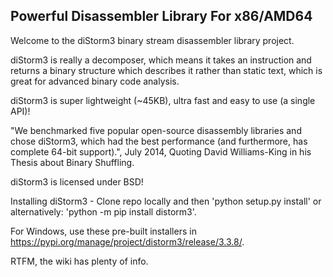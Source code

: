 Powerful Disassembler Library For x86/AMD64
-----------

Welcome to the diStorm3 binary stream disassembler library project.

diStorm3 is really a decomposer, which means it takes an instruction and returns a binary structure which describes it rather than static text, which is great for advanced binary code analysis.

diStorm3 is super lightweight (~45KB), ultra fast and easy to use (a single API)!

"We benchmarked five popular open-source disassembly libraries and chose diStorm3, which had the best performance (and furthermore, has complete 64-bit support).", July 2014, Quoting David Williams-King in his Thesis about Binary Shuffling.

diStorm3 is licensed under BSD!

Installing diStorm3 -
Clone repo locally and then 'python setup.py install' or alternatively: 'python -m pip install distorm3'.

For Windows, use these pre-built installers in https://pypi.org/manage/project/distorm3/release/3.3.8/.

RTFM, the wiki has plenty of info.

